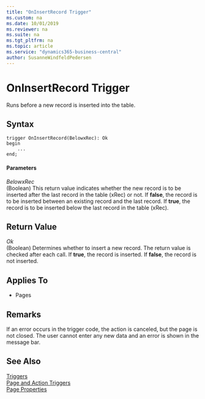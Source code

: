 ```yaml
---
title: "OnInsertRecord Trigger"
ms.custom: na
ms.date: 10/01/2019
ms.reviewer: na
ms.suite: na
ms.tgt_pltfrm: na
ms.topic: article
ms.service: "dynamics365-business-central"
author: SusanneWindfeldPedersen
---
```


# OnInsertRecord Trigger
Runs before a new record is inserted into the table.  

## Syntax  

```  
trigger OnInsertRecord(BelowxRec): Ok
begin
    ...
end;
```  

#### Parameters 
 *BelowxRec*  
 \(Boolean\) This return value indicates whether the new record is to be inserted after the last record in the table \(xRec\) or not. If **false**, the record is to be inserted between an existing record and the last record. If **true**, the record is to be inserted below the last record in the table \(xRec\).  

## Return Value   
 *Ok*  
 \(Boolean\) Determines whether to insert a new record. The return value is checked after each call. If **true**, the record is inserted. If **false**, the record is not inserted.  
  
## Applies To  
  
-   Pages  
  
## Remarks  
 If an error occurs in the trigger code, the action is canceled, but the page is not closed. The user cannot enter any new data and an error is shown in the message bar.  
  
## See Also  
 [Triggers](devenv-triggers.md)  
 [Page and Action Triggers](devenv-page-and-action-triggers.md)  
 [Page Properties](../properties/devenv-page-properties.md)   